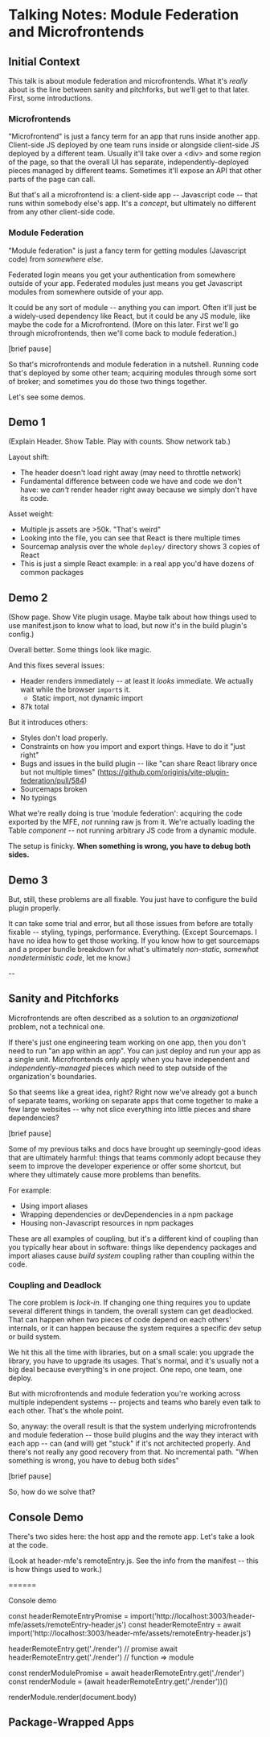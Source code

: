 # Talking Notes: Module Federation and Microfrontends

## Initial Context

This talk is about module federation and microfrontends. What it's _really_ about is the line between sanity and
pitchforks, but we'll get to that later. First, some introductions.

### Microfrontends

"Microfrontend" is just a fancy term for an app that runs inside another app. Client-side JS deployed by one team runs
inside or alongside client-side JS deployed by a different team. Usually it'll take over a \<div\> and some region of
the page, so that the overall UI has separate, independently-deployed pieces managed by different teams. Sometimes it'll
expose an API that other parts of the page can call.

But that's all a microfrontend is: a client-side app -- Javascript code -- that runs within somebody else's app.
It's a _concept_, but ultimately no different from any other client-side code.

### Module Federation

"Module federation" is just a fancy term for getting modules (Javascript code) from _somewhere else_.

Federated login means you get your authentication from somewhere outside of your app. Federated modules just means you
get Javascript modules from somewhere outside of your app.

It could be any sort of module -- anything you can import. Often it'll just be a widely-used dependency like React,
but it could be any JS module, like maybe the code for a Microfrontend.
(More on this later. First we'll go through microfrontends, then we'll come back to module federation.)

[brief pause]

So that's microfrontends and module federation in a nutshell. Running code that's deployed by some other team; acquiring
modules through some sort of broker; and sometimes you do those two things together.

Let's see some demos.

## Demo 1

(Explain Header. Show Table. Play with counts. Show network tab.)

Layout shift:

- The header doesn't load right away (may need to throttle network)
- Fundamental difference between code we have and code we don't have: we _can't_ render header right away because we
  simply don't have its code.

Asset weight:

- Multiple js assets are >50k. "That's weird"
- Looking into the file, you can see that React is there multiple times
- Sourcemap analysis over the whole `deploy/` directory shows 3 copies of React
- This is just a simple React example: in a real app you'd have dozens of common packages

## Demo 2

(Show page. Show Vite plugin usage. Maybe talk about how things used to use manifest.json to know what to load, but now
it's in the build plugin's config.)

Overall better. Some things look like magic.

And this fixes several issues:

- Header renders immediately -- at least it _looks_ immediate. We actually wait while the browser `import`s it.
  - Static import, not dynamic import
- 87k total

But it introduces others:

- Styles don't load properly.
- Constraints on how you import and export things. Have to do it "just right"
- Bugs and issues in the build plugin -- like "can share React library once but not multiple times" (https://github.com/originjs/vite-plugin-federation/pull/584)
- Sourcemaps broken
- No typings

What we're really doing is true 'module federation': acquiring the code exported by the MFE, _not_ running raw js from
it. We're actually loading the Table _component_ -- not running arbitrary JS code from a dynamic module.

The setup is finicky. **When something is wrong, you have to debug both sides.**

## Demo 3

But, still, these problems are all fixable. You just have to configure the build plugin properly.

It can take some trial and error, but all those issues from before are totally fixable -- styling, typings, performance.
Everything. (Except Sourcemaps. I have no idea how to get those working. If you know how to get sourcemaps and a proper
bundle breakdown for what's ultimately _non-static, somewhat nondeterministic code_, let me know.)

--

## Sanity and Pitchforks

Microfrontends are often described as a solution to an _organizational_ problem, not a technical one.

If there's just one engineering team working on one app, then you don't need to run "an app within an app". You can just
deploy and run your app as a single unit. Microfrontends only apply when you have independent and
_independently-managed_ pieces which need to step outside of the organization's boundaries.

So that seems like a great idea, right? Right now we've already got a bunch of separate teams, working on separate apps
that come together to make a few large websites -- why not slice everything into little pieces and share dependencies?

[brief pause]

Some of my previous talks and docs have brought up seemingly-good ideas that are ultimately harmful: things that teams
commonly adopt because they seem to improve the developer experience or offer some shortcut, but where they ultimately
cause more problems than benefits.

For example:

- Using import aliases
- Wrapping dependencies or devDependencies in a npm package
- Housing non-Javascript resources in npm packages

These are all examples of coupling, but it's a different kind of coupling than you typically hear about in software:
things like dependency packages and import aliases cause _build system_ coupling rather than coupling within the code.

### Coupling and Deadlock

The core problem is _lock-in_. If changing one thing requires you to update several different things in tandem, the
overall system can get deadlocked. That can happen when two pieces of code depend on each others' internals, or it
can happen because the system requires a specific dev setup or build system.

We hit this all the time with libraries, but on a small scale: you upgrade the library, you have to upgrade its usages.
That's normal, and it's usually not a big deal because everything's in one project. One repo, one team, one deploy.

But with microfrontends and module federation you're working across multiple independent systems -- projects and teams
who barely even talk to each other. That's the whole point.

So, anyway: the overall result is that the system underlying microfrontends and module federation -- those build plugins
and the way they interact with each app -- can (and will) get "stuck" if it's not architected properly.
And there's not really any good recovery from that. No incremental path.
"When something is wrong, you have to debug both sides"

[brief pause]

So, how do we solve that?

## Console Demo

There's two sides here: the host app and the remote app. Let's take a look at the code.

(Look at header-mfe's remoteEntry.js. See the info from the manifest -- this is how things used to work.)

======

Console demo

const headerRemoteEntryPromise = import('http://localhost:3003/header-mfe/assets/remoteEntry-header.js')
const headerRemoteEntry = await import('http://localhost:3003/header-mfe/assets/remoteEntry-header.js')

headerRemoteEntry.get('./render') // promise
await headerRemoteEntry.get('./render') // function => module

const renderModulePromise = await headerRemoteEntry.get('./render')
const renderModule = (await headerRemoteEntry.get('./render'))()

renderModule.render(document.body)

## Package-Wrapped Apps
